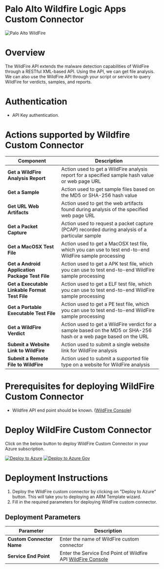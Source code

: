 # Palo Alto Wildfire Logic Apps Custom Connector

![Palo Alto WildFire](./Wildfire-CustomConnector.png)

# Overview
The WildFire API extends the malware detection capabilities of WildFire through a RESTful
XML-based API. Using the API, we can get file analysis. We can also use the WildFire API
through your script or service to query WildFire for verdicts, samples, and reports.

# Authentication
* API Key authentication.

# Actions supported by Wildfire Custom Connector
| Component | Description |
| --------- | -------------- |
| **Get a WildFire Analysis Report** | Action used to get a WildFire analysis report for a specified sample hash value or web page URL |
| **Get a Sample** | Action used to get sample files based on the MD5 or SHA-256 hash value |
| **Get URL Web Artifacts** | Action used to get the web artifacts found during analysis of the specified web page URL |
| **Get a Packet Capture** |Action used to request a packet capture (PCAP) recorded during analysis of a particular sample |
| **Get a MacOSX Test File** | Action used to get a MacOSX test file, which you can use to test end-to-end WildFire sample processing |
| **Get a Android Application Package Test File** | Action used to get a APK test file, which you can use to test end-to-end WildFire sample processing |
| **Get a Executable Linkable Format Test File** | Action used to get a ELF test file, which you can use to test end-to-end WildFire sample processing |
| **Get a Portable Executable Test File** | Action used to get a PE test file, which you can use to test end-to-end WildFire sample processing |
| **Get a WildFire Verdict** | Action used to get a WildFire verdict for a sample based on the MD5 or SHA-256 hash or a web page based on the URL |
| **Submit a Website Link to WildFire** | Action used to submit a single website link for WildFire analysis |
| **Submit a Remote File to WildFire** | Action used to submit a supported file type on a website for WildFire analysis|

# Prerequisites for deploying WildFire Custom Connector
- Wildfire API end point should be known. ([WildFire Console](https://wildfire.paloaltonetworks.com))

# Deploy WildFire Custom Connector
Click on the below button to deploy WildFire Custom Connector in your Azure subscription.

[![Deploy to Azure](https://aka.ms/deploytoazurebutton)](https://portal.azure.com/#create/Microsoft.Template/uri/https%3A%2F%2Fraw.githubusercontent.com%2FAzure%2FAzure-Sentinel%2Fmaster%2FPlaybooks%2FPaloAlto-Wildfire%2FConnectors%2FWildFireConnector%2Fazuredeploy.json)
[![Deploy to Azure Gov](https://aka.ms/deploytoazuregovbutton)](https://portal.azure.us/#create/Microsoft.Template/uri/https%3A%2F%2Fraw.githubusercontent.com%2FAzure%2FAzure-Sentinel%2Fmaster%2FPlaybooks%2FPaloAlto-Wildfire%2FConnectors%2FWildFireConnector%2Fazuredeploy.json)


# Deployment Instructions 
1. Deploy the WildFire custom connector by clicking on "Deploy to Azure" button. This will take you to deploying an ARM Template wizard.
2. Fill in the required parameters for deploying WildFire custom connector.

## Deployment Parameters

| Parameter  | Description |
| ------------- | ------------- |
| **Custom Connector Name** | Enter the name of WildFire custom connector |
| **Service End Point** | Enter the Service End Point of Wildfire API [WildFire Console](https://wildfire.paloaltonetworks.com)|